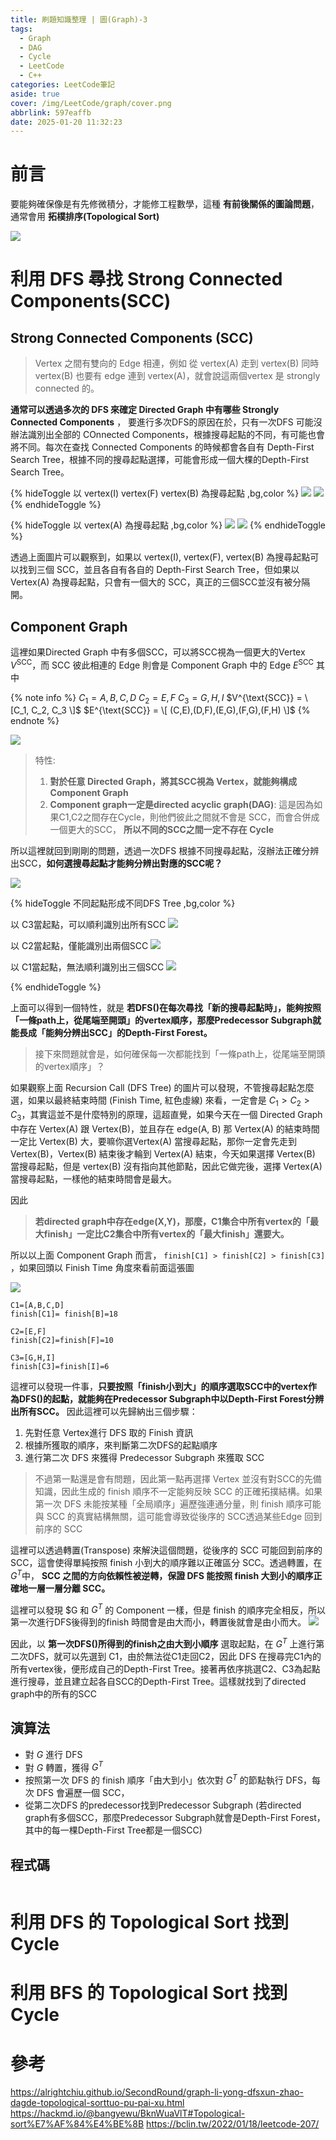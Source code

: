 ```yaml
---
title: 刷題知識整理 | 圖(Graph)-3
tags:
  - Graph
  - DAG
  - Cycle
  - LeetCode
  - C++
categories: LeetCode筆記
aside: true
cover: /img/LeetCode/graph/cover.png
abbrlink: 597eaffb
date: 2025-01-20 11:32:23
---
```


# 前言

要能夠確保像是有先修微積分，才能修工程數學，這種 **有前後關係的圖論問題**，通常會用 **拓樸排序(Topological Sort)** 

![](/img/LeetCode/graph/course.png)


# 利用 DFS 尋找 Strong Connected Components(SCC)

## Strong Connected Components (SCC)

> Vertex 之間有雙向的 Edge 相連，例如 從 vertex(A) 走到 vertex(B) 同時 vertex(B) 也要有 edge 連到 vertex(A)，就會說這兩個vertex 是 strongly connected 的。

**通常可以透過多次的 DFS 來確定 Directed Graph 中有哪些 Strongly Connected Components** ， 要進行多次DFS的原因在於，只有一次DFS 可能沒辦法識別出全部的 COnnected Components，根據搜尋起點的不同，有可能也會將不同。每次在查找 Connected Components 的時候都會各自有 Depth-First Search Tree，根據不同的搜尋起點選擇，可能會形成一個大棵的Depth-First Search Tree。


{% hideToggle 以 vertex(I) vertex(F) vertex(B) 為搜尋起點 ,bg,color %}
![](/img/LeetCode/graph/SCC.png)
![](/img/LeetCode/graph/SCC-1.png)
{% endhideToggle %}

{% hideToggle 以 vertex(A) 為搜尋起點 ,bg,color %}
![](/img/LeetCode/graph/SCC-4.png)
![](/img/LeetCode/graph/SCC-3.png)
{% endhideToggle %}

透過上面圖片可以觀察到，如果以 vertex(I), vertex(F), vertex(B) 為搜尋起點可以找到三個 SCC，並且各自有各自的 Depth-First Search Tree，但如果以 Vertex(A) 為搜尋起點，只會有一個大的 SCC，真正的三個SCC並沒有被分隔開。 

## Component Graph

這裡如果Directed Graph 中有多個SCC，可以將SCC視為一個更大的Vertex $V^{\text{SCC}}$，而 SCC 彼此相連的 Edge 則會是 Component Graph 中的 Edge $E^{\text{SCC}}$ 其中

{% note info %}
$C_1 = {A,B,C,D}$
$C_2 = {E, F}$
$C_3 = {G, H , I}$
$V^{\text{SCC}} = \[C_1, C_2, C_3 \]$
$E^{\text{SCC}} = \[ (C,E),(D,F),(E,G),(F,G),(F,H) \]$
{% endnote %}


![](/img/LeetCode/graph/SCC-5.png)

> 特性:
> 1. **對於任意 Directed Graph，將其SCC視為 Vertex，就能夠構成 Component Graph**
> 2. **Component graph一定是directed acyclic graph(DAG)**: 這是因為如果C1,C2之間存在Cycle，則他們彼此之間就不會是 SCC，而會合併成一個更大的SCC， **所以不同的SCC之間一定不存在 Cycle**

所以這裡就回到剛剛的問題，透過一次DFS 根據不同搜尋起點，沒辦法正確分辨出SCC，**如何選搜尋起點才能夠分辨出對應的SCC呢？**

![](/img/LeetCode/graph/DAG.png)

{% hideToggle 不同起點形成不同DFS Tree ,bg,color %}

以 C3當起點，可以順利識別出所有SCC
![](/img/LeetCode/graph/DAG-1.png)

以 C2當起點，僅能識別出兩個SCC
![](/img/LeetCode/graph/DAG-2.png)

以 C1當起點，無法順利識別出三個SCC
![](/img/LeetCode/graph/DAG-3.png)

{% endhideToggle %}

上面可以得到一個特性，就是 **若DFS()在每次尋找「新的搜尋起點時」，能夠按照「一條path上，從尾端至開頭」的vertex順序，那麼Predecessor Subgraph就能長成「能夠分辨出SCC」的Depth-First Forest。** 

> 接下來問題就會是，如何確保每一次都能找到「一條path上，從尾端至開頭的vertex順序」？

如果觀察上面 Recursion Call (DFS Tree) 的圖片可以發現，不管搜尋起點怎麼選，如果以最終結束時間 (Finish Time, 紅色虛線) 來看，一定會是 $C_1 > C_2 > C_3$，其實這並不是什麼特別的原理，這超直覺，如果今天在一個 Directed Graph 中存在 Vertex(A) 跟 Vertex(B)，並且存在 edge(A, B) 那 Vertex(A) 的結束時間一定比 Vertex(B) 大，要嘛你選Vertex(A) 當搜尋起點，那你一定會先走到Vertex(B)，Vertex(B) 結束後才輪到 Vertex(A) 結束，今天如果選擇 Vertex(B) 當搜尋起點，但是 vertex(B) 沒有指向其他節點，因此它做完後，選擇 Vertex(A) 當搜尋起點，一樣他的結束時間會是最大。

因此

> **若directed graph中存在edge(X,Y)，那麼，C1集合中所有vertex的「最大finish」一定比C2集合中所有vertex的「最大finish」還要大。**

所以以上面 Component Graph 而言， `finish[C1] > finish[C2] > finish[C3]` ，如果回頭以 Finish Time 角度來看前面這張圖

![](/img/LeetCode/graph/SCC-1.png)


```
C1=[A,B,C,D]
finish[C1]= finish[B]=18

C2=[E,F]
finish[C2]=finish[F]=10

C3=[G,H,I]
finish[C3]=finish[I]=6

```

這裡可以發現一件事，**只要按照「finish小到大」的順序選取SCC中的vertex作為DFS()的起點，就能夠在Predecessor Subgraph中以Depth-First Forest分辨出所有SCC。** 因此這裡可以先歸納出三個步驟：

1. 先對任意 Vertex進行 DFS 取的 Finish 資訊
2. 根據所獲取的順序，來判斷第二次DFS的起點順序
3. 進行第二次 DFS 來獲得 Predecessor Subgraph 來獲取 SCC

> 不過第一點還是會有問題，因此第一點再選擇 Vertex 並沒有對SCC的先備知識，因此生成的 finish 順序不一定能夠反映 SCC 的正確拓撲結構。如果第一次 DFS 未能按某種「全局順序」遍歷強連通分量，則 finish 順序可能與 SCC 的真實結構無關，這可能會導致從後序的 SCC透過某些Edge 回到前序的 SCC

這裡可以透過轉置(Transpose) 來解決這個問題，從後序的 SCC 可能回到前序的 SCC，這會使得單純按照 finish 小到大的順序難以正確區分 SCC。透過轉置，在 $G^T$中， **SCC 之間的方向依賴性被逆轉，保證 DFS 能按照 finish 大到小的順序正確地一層一層分離 SCC。**

這裡可以發現 $G 和 $G^T$ 的 Component 一樣，但是 finish 的順序完全相反，所以第一次進行DFS後得到的finish 時間會是由大而小，轉置後就會是由小而大。
![](/img/LeetCode/graph/transpose.png)

因此，以 **第一次DFS()所得到的finish之由大到小順序** 選取起點，在 $G^T$ 上進行第二次DFS，就可以先選到 C1，由於無法從C1走回C2，因此 DFS 在搜尋完C1內的所有vertex後，便形成自己的Depth-First Tree。接著再依序挑選C2、C3為起點進行搜尋，並且建立起各自SCC的Depth-First Tree。這樣就找到了directed graph中的所有的SCC

## 演算法
- 對 $G$ 進行 DFS
- 對 $G$ 轉置，獲得 $G^T$
- 按照第一次 DFS 的 finish 順序「由大到小」依次對 $G^T$ 的節點執行 DFS，每次 DFS 會遍歷一個 SCC，
- 從第二次DFS 的predecessor找到Predecessor Subgraph (若directed graph有多個SCC，那麼Predecessor Subgraph就會是Depth-First Forest，其中的每一棵Depth-First Tree都是一個SCC)

## 程式碼


```c++

```


# 利用 DFS 的 Topological Sort 找到 Cycle


# 利用 BFS 的 Topological Sort 找到 Cycle

# 參考
https://alrightchiu.github.io/SecondRound/graph-li-yong-dfsxun-zhao-dagde-topological-sorttuo-pu-pai-xu.html
https://hackmd.io/@bangyewu/BknWuaVlT#Topological-sort%E7%AF%84%E4%BE%8B
https://bclin.tw/2022/01/18/leetcode-207/